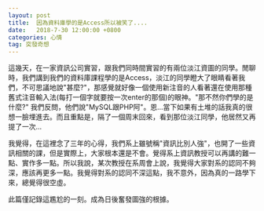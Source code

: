 ```yaml
---
layout: post
title:  因為資料庫學的是Access所以被笑了....
date:   2018-7-30 12:00:00 +0800
categories: 心情
tag: 突發奇想
---
```



這幾天，在一家資訊公司實習，跟我們同時間實習的有兩位淡江資圖的同學。閒聊時，我們講到我們的資料庫課程學的是Access，淡江的同學瞪大了眼睛看著我們，不可思議地說"甚麼?"，那感覺就好像一個使用新注音的人看著還在使用那種舊式注音輸入法(每打一個字就要按一次enter的那個)的眼神。"那不然你們學的是什麼?" 我們反問，他們說"MySQL跟PHP阿"。恩...當下如果有土堆的話我真的很想一臉埋進去。而且重點是，隔了一個周末回來，看到那位淡江同學，他居然又再提了一次...

我覺得，在這裡念了三年的心得，我們系上雖號稱"資訊比別人強"，也開了一些資訊相關的課，但是實際上，大家根本還是不會。覺得系上資訊教授可以再講的難一點、實作多一點。所以我說，某次教授在系周會上說，我覺得大家對系的認同不夠深，應該再更多一點。我覺得對系的認同不深這點，我不意外，因為真的一路學下來，總覺得很空虛。

此篇僅記錄這尷尬的一刻。成為日後奮發圖強的根據。
